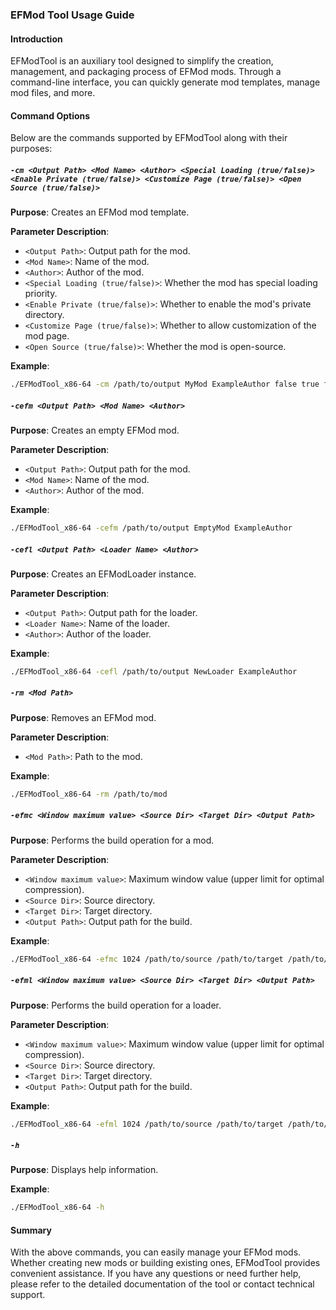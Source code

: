 ### EFMod Tool Usage Guide

#### Introduction

EFModTool is an auxiliary tool designed to simplify the creation, management, and packaging process of EFMod mods. Through a command-line interface, you can quickly generate mod templates, manage mod files, and more.

#### Command Options

Below are the commands supported by EFModTool along with their purposes:

##### `-cm <Output Path> <Mod Name> <Author> <Special Loading (true/false)> <Enable Private (true/false)> <Customize Page (true/false)> <Open Source (true/false)>`

**Purpose**: Creates an EFMod mod template.

**Parameter Description**:

- `<Output Path>`: Output path for the mod.
- `<Mod Name>`: Name of the mod.
- `<Author>`: Author of the mod.
- `<Special Loading (true/false)>`: Whether the mod has special loading priority.
- `<Enable Private (true/false)>`: Whether to enable the mod's private directory.
- `<Customize Page (true/false)>`: Whether to allow customization of the mod page.
- `<Open Source (true/false)>`: Whether the mod is open-source.

**Example**:

```bash
./EFModTool_x86-64 -cm /path/to/output MyMod ExampleAuthor false true false true
```

##### `-cefm <Output Path> <Mod Name> <Author>`

**Purpose**: Creates an empty EFMod mod.

**Parameter Description**:

- `<Output Path>`: Output path for the mod.
- `<Mod Name>`: Name of the mod.
- `<Author>`: Author of the mod.

**Example**:

```bash
./EFModTool_x86-64 -cefm /path/to/output EmptyMod ExampleAuthor
```

##### `-cefl <Output Path> <Loader Name> <Author>`

**Purpose**: Creates an EFModLoader instance.

**Parameter Description**:

- `<Output Path>`: Output path for the loader.
- `<Loader Name>`: Name of the loader.
- `<Author>`: Author of the loader.

**Example**:

```bash
./EFModTool_x86-64 -cefl /path/to/output NewLoader ExampleAuthor
```

##### `-rm <Mod Path>`

**Purpose**: Removes an EFMod mod.

**Parameter Description**:

- `<Mod Path>`: Path to the mod.

**Example**:

```bash
./EFModTool_x86-64 -rm /path/to/mod
```

##### `-efmc <Window maximum value> <Source Dir> <Target Dir> <Output Path>`

**Purpose**: Performs the build operation for a mod.

**Parameter Description**:

- `<Window maximum value>`: Maximum window value (upper limit for optimal compression).
- `<Source Dir>`: Source directory.
- `<Target Dir>`: Target directory.
- `<Output Path>`: Output path for the build.

**Example**:

```bash
./EFModTool_x86-64 -efmc 1024 /path/to/source /path/to/target /path/to/output
```

##### `-efml <Window maximum value> <Source Dir> <Target Dir> <Output Path>`

**Purpose**: Performs the build operation for a loader.

**Parameter Description**:

- `<Window maximum value>`: Maximum window value (upper limit for optimal compression).
- `<Source Dir>`: Source directory.
- `<Target Dir>`: Target directory.
- `<Output Path>`: Output path for the build.

**Example**:

```bash
./EFModTool_x86-64 -efml 1024 /path/to/source /path/to/target /path/to/output
```

##### `-h`

**Purpose**: Displays help information.

**Example**:

```bash
./EFModTool_x86-64 -h
```

#### Summary

With the above commands, you can easily manage your EFMod mods. Whether creating new mods or building existing ones, EFModTool provides convenient assistance. If you have any questions or need further help, please refer to the detailed documentation of the tool or contact technical support.

